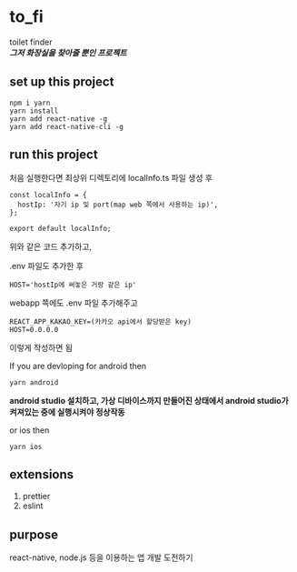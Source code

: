 # to_fi

toilet finder <br>
***그저 화장실을 찾아줄 뿐인 프로젝트***

## set up this project

```
npm i yarn
yarn install
yarn add react-native -g
yarn add react-native-cli -g
```

## run this project

처음 실행한다면 최상위 디렉토리에
localInfo.ts 파일 생성 후

```
const localInfo = {
  hostIp: '자기 ip 및 port(map web 쪽에서 사용하는 ip)',
};

export default localInfo;
```
위와 같은 코드 추가하고,

.env 파일도 추가한 후
```
HOST='hostIp에 써놓은 거랑 같은 ip'
```

webapp 쪽에도 .env 파일 추가해주고
```
REACT_APP_KAKAO_KEY=(카카오 api에서 할당받은 key)
HOST=0.0.0.0
```
이렇게 작성하면 됨

If you are devloping for android then
```
yarn android
```
**android studio 설치하고, 가상 디바이스까지 만들어진 상태에서 android studio가 켜져있는 중에 실행시켜야 정상작동**

or ios then
```
yarn ios
```

## extensions

1. prettier
1. eslint

## purpose

react-native, node.js 등을 이용하는 앱 개발 도전하기

